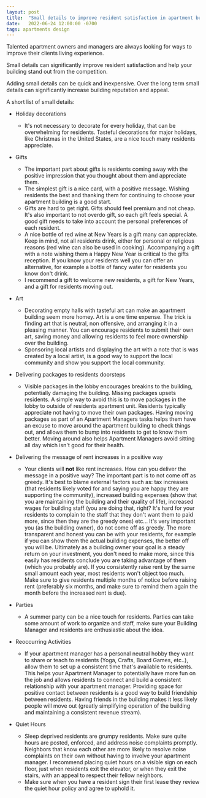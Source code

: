 ```yaml
---
layout: post
title:  "Small details to improve resident satisfaction in apartment buildings"
date:   2022-06-24 12:00:00 -0700
tags: apartments design
---
```


Talented apartment owners and managers are always looking for ways to improve their clients living experience.

Small details can significantly improve resident satisfaction and help your building stand out from the competition.

Adding small details can be quick and inexpensive. Over the long term small details can significantly increase building reputation and appeal.

A short list of small details:

- Holiday decorations
    - It's not necessary to decorate for every holiday, that can be overwhelming for residents. Tasteful decorations for major holidays, like Christmas in the United States, are a nice touch many residents appreciate.

- Gifts
    - The important part about gifts is residents coming away with the positive impression that you thought about them and appreciate them.
    - The simplest gift is a nice card, with a positive message. Wishing residents the best and thanking them for continuing to choose your apartment building is a good start.  
    - Gifts are hard to get right. Gifts should feel premium and not cheap. It's also important to not overdo gift, so each gift feels special. A good gift needs to take into account the personal preferences of each resident.
    - A nice bottle of red wine at New Years is a gift many can appreciate. Keep in mind, not all residents drink, either for personal or religious reasons (red wine can also be used in cooking). Accompanying a gift with a note wishing them a Happy New Year is critical to the gifts reception. If you know your residents well you can offer an alternative, for example a bottle of fancy water for residents you know don't drink.
    - I recommend a gift to welcome new residents, a gift for New Years, and a gift for residents moving out.

- Art
    - Decorating empty halls with tasteful art can make an apartment building seem more homey. Art is a one time expense. The trick is finding art that is neutral, non offensive, and arranging it in a pleasing manner. You can encourage residents to submit their own art, saving money and allowing residents to feel more ownership over the building.
    - Sponsoring local artists and displaying the art with a note that is was created by a local artist, is a good way to support the local community and show you support the local community.

- Delivering packages to residents doorsteps
    - Visible packages in the lobby encourages breakins to the building, potentially damaging the building. Missing packages upsets residents. A simple way to avoid this is to move packages in the lobby to outside of residents apartment unit. Residents typically appreciate not having to move their own packages. Having moving packages as part of an Apartment Managers tasks helps them have an excuse to move around the apartment building to check things out, and allows them to bump into residents to get to know them better. Moving around also helps Apartment Managers avoid sitting all day which isn't good for their health.

- Delivering the message of rent increases in a positive way
    - Your clients will __not__ like rent increases. How can you deliver the message in a positive way? The important part is to not come off as greedy. It's best to blame external factors such as: tax increases (that residents likely voted for and saying you are happy they are supporting the community), increased building expenses (show that you are maintaining the building and their quality of life), increased wages for building staff (you are doing that, right? It's hard for your residents to complain to the staff that they don't want them to paid more, since then they are the greedy ones) etc... It's very important you (as the building owner), do not come off as greedy. The more transparent and honest you can be with your residents, for example if you can show them the actual building expenses, the better off you will be. Ultimately as a building owner your goal is a steady return on your investment, you don't need to make more, since this easily has residents conclude you are taking advantage of them (which you probably are). If you consistently raise rent by the same small amount each year, most residents won't object too much. Make sure to give residents multiple months of notice before raising rent (preferably six months, and make sure to remind them again the month before the increased rent is due).

- Parties
    - A summer party can be a nice touch for residents. Parties can take some amount of work to organize and staff, make sure your Building Manager and residents are enthusiastic about the idea.

- Reoccurring Activities
    - If your apartment manager has a personal neutral hobby they want to share or teach to residents (Yoga, Crafts, Board Games, etc..), allow them to set up a consistent time that's available to residents. This helps your Apartment Manager to potentially have more fun on the job and allows residents to connect and build a consistent relationship with your apartment manager. Providing space for positive contact between residents is a good way to build friendship between residents. Having friends in the building makes it less likely people will move out (greatly simplifying operation of the building and maintaining a consistent revenue stream).

- Quiet Hours
    - Sleep deprived residents are grumpy residents. Make sure quite hours are posted, enforced, and address noise complaints promptly. Neighbors that know each other are more likely to resolve noise complaints on their own without having to involve your apartment manager. I recommend placing quiet hours on a visible sign on each floor, just when residents exit the elevator, or when they exit the stairs, with an appeal to respect their fellow neighbors.
    - Make sure when you have a resident sign their first lease they review the quiet hour policy and agree to uphold it.